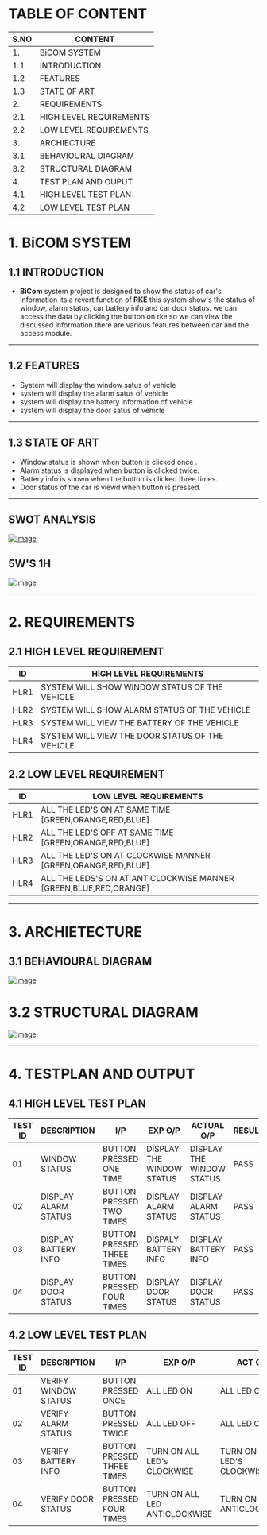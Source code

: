# TABLE OF CONTENT
|S.NO| CONTENT |
|--|-------|
|1.| BiCOM SYSTEM |
|1.1 |INTRODUCTION|
|1.2| FEATURES|
|1.3| STATE OF ART|
|2.| REQUIREMENTS|
| 2.1 |HIGH LEVEL REQUIREMENTS|
|2.2| LOW LEVEL REQUIREMENTS|
|3.| ARCHIECTURE|
|3.1 |BEHAVIOURAL DIAGRAM |
|3.2| STRUCTURAL DIAGRAM|
|4.| TEST PLAN AND OUPUT|
|4.1| HIGH LEVEL TEST PLAN|
|4.2|LOW LEVEL TEST PLAN|

# 1. BiCOM SYSTEM
## 1.1 INTRODUCTION
- **BiCom** system project is designed to show the status of car's information its a revert function of **RKE** this system show's the status of window, alarm status, car battery info and car door status. we can access the data by clicking the button on rke so we can view the discussed information.there are various features between car and the access module.
---
## 1.2 FEATURES
- System will display the window satus of vehicle
- system will display the alarm satus of vehicle 
- system will display the battery information of vehicle 
- system will display the door satus of vehicle 
_______________________
## 1.3 STATE OF ART
* Window status is shown when button is clicked once .
* Alarm status is displayed when button is clicked twice.
* Battery info is shown when the button is clicked three times.
* Door status of the car is viewd when button is pressed.
_______________________________

## SWOT ANALYSIS
[![image](https://www.linkpicture.com/q/Bicom-swot.jpeg)](https://www.linkpicture.com/view.php?img=LPic622bade665943465660021)
## 5W'S 1H
[![image](https://www.linkpicture.com/q/WhatsApp-Image-2022-03-12-at-00.38.36-1.jpeg)](https://www.linkpicture.com/view.php?img=LPic622c66899181d1649726491)
________________________________________
# 2. REQUIREMENTS
## 2.1 HIGH LEVEL REQUIREMENT
| ID | HIGH LEVEL REQUIREMENTS |
| -------- | -------------- |
| HLR1 | SYSTEM WILL SHOW WINDOW STATUS OF THE VEHICLE |
| HLR2 | SYSTEM WILL SHOW ALARM STATUS OF THE VEHICLE |
| HLR3 | SYSTEM WILL VIEW THE BATTERY OF THE VEHICLE |
| HLR4 | SYSTEM WILL VIEW THE DOOR STATUS OF THE VEHICLE |
## 2.2 LOW LEVEL REQUIREMENT
| ID | LOW LEVEL REQUIREMENTS |
| ---|-------------- |
| HLR1 |ALL THE LED'S ON AT SAME TIME [GREEN,ORANGE,RED,BLUE]|
| HLR2 |ALL THE LED'S OFF AT SAME TIME [GREEN,ORANGE,RED,BLUE] |
| HLR3 |ALL THE LED'S ON AT CLOCKWISE MANNER [GREEN,ORANGE,RED,BLUE]|
| HLR4 |ALL THE LEDS'S ON AT ANTICLOCKWISE MANNER [GREEN,BLUE,RED,ORANGE]|
_______________________
# 3. ARCHIETECTURE
## 3.1 BEHAVIOURAL DIAGRAM
[![image](https://www.linkpicture.com/q/FLOW-2.jpeg)](https://www.linkpicture.com/view.php?img=LPic622c3ca9273071100226799)

# 3.2 STRUCTURAL DIAGRAM
[![image](https://www.linkpicture.com/q/FLOW-3.jpeg)](https://www.linkpicture.com/view.php?img=LPic622c3d58b35ca850880104)

_______________________________
# 4. TESTPLAN AND OUTPUT
## 4.1 HIGH LEVEL TEST PLAN

| TEST ID | DESCRIPTION | I/P | EXP O/P | ACTUAL O/P | RESULT|
| --- | --- | --- | --- | --- | ---|
| 01 | WINDOW STATUS | BUTTON PRESSED ONE TIME  | DISPLAY THE WINDOW STATUS | DISPLAY THE WINDOW STATUS  | PASS|
| 02 | DISPLAY ALARM STATUS | BUTTON PRESSED TWO TIMES | DISPLAY ALARM STATUS | DISPLAY ALARM STATUS | PASS|
| 03 | DISPLAY BATTERY INFO | BUTTON PRESSED THREE TIMES | DISPALY BATTERY INFO  | DISPLAY BATTERY INFO |PASS|
| 04 | DISPLAY DOOR STATUS |BUTTON PRESSED FOUR TIMES | DISPLAY DOOR STATUS |DISPLAY DOOR STATUS|PASS|


## 4.2 LOW LEVEL TEST PLAN

| TEST ID | DESCRIPTION| I/P | EXP O/P | ACT O/P | RESULT |
| --- | --- | --- | --- | --- | --- |
| 01 | VERIFY WINDOW STATUS |  BUTTON PRESSED ONCE  | ALL LED ON | ALL LED ON  | PASS|
| 02 | VERIFY ALARM STATUS | BUTTON PRESSED TWICE  | ALL LED OFF | ALL LED OFF | PASS |
| 03 | VERIFY BATTERY INFO | BUTTON PRESSED THREE TIMES| TURN ON ALL LED's CLOCKWISE | TURN ON ALL LED'S CLOCKWISE | PASS|
| 04 | VERIFY DOOR STATUS |BUTTON PRESSED FOUR TIMES | TURN ON ALL LED ANTICLOCKWISE| TURN ON LED's ANTICLOCKWISE | PASS|
